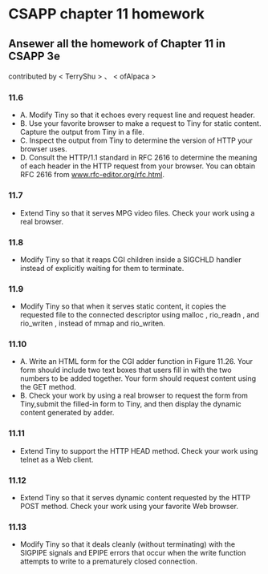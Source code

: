 # CSAPP chapter 11 homework

## Ansewer all the homework of Chapter 11 in CSAPP 3e
contributed by < TerryShu > 、 < ofAlpaca >

### 11.6
* A. Modify Tiny so that it echoes every request line and request header.
* B. Use your favorite browser to make a request to Tiny for static content. Capture the output from Tiny in a file.
* C. Inspect the output from Tiny to determine the version of HTTP your browser uses.
* D. Consult the HTTP/1.1 standard in RFC 2616 to determine the meaning of each header in the HTTP request from your browser. You can obtain RFC 2616 from www.rfc-editor.org/rfc.html.
### 11.7 
* Extend Tiny so  that  it  serves  MPG  video  files.  Check  your  work  using  a  real browser.
### 11.8
* Modify Tiny so that it reaps CGI children inside a SIGCHLD handler instead of explicitly waiting for them to terminate.
### 11.9
* Modify Tiny so that when it serves static content, it copies the requested file to the connected descriptor using malloc , rio_readn , and rio_writen , instead of mmap and rio_writen.
### 11.10
* A. Write an HTML form for the CGI adder function in Figure 11.26. Your form should include two text boxes that users fill in with the two numbers to be added together. Your form should request content using the GET method.
* B. Check your work by using a real browser to request the form from Tiny,submit the filled-in form to Tiny, and then display the dynamic content generated by adder.
### 11.11
* Extend Tiny to support the HTTP HEAD method. Check your work using telnet as a Web client.
### 11.12
* Extend Tiny so that it serves dynamic content requested by the HTTP POST method. Check your work using your favorite Web browser.
### 11.13
* Modify Tiny so  that  it  deals  cleanly  (without  terminating)  with  the  SIGPIPE signals and EPIPE errors that occur when the write function attempts to write to a prematurely closed connection.
